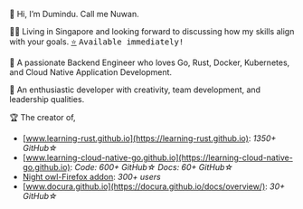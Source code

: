 👋 Hi, I’m Dumindu. Call me Nuwan.

🧑‍💻 Living in Singapore and looking forward to discussing how my skills align with your goals. [⭐️](https://github.com/dumindu/hire-me/blob/main/dumindu_madunuwan_resume.pdf) <kbd>Available immediately!</kbd>

👀 A passionate Backend Engineer who loves Go, Rust, Docker, Kubernetes, and Cloud Native Application Development.

🌱 An enthusiastic developer with creativity, team development, and leadership qualities.

🏆 The creator of,
  -  [www.learning-rust.github.io](https://learning-rust.github.io): *1350+ GitHub☆*
  - [www.learning-cloud-native-go.github.io](https://learning-cloud-native-go.github.io): *Code: 600+ GitHub☆ Docs: 60+ GitHub☆*
  - [Night owl-Firefox addon](https://addons.mozilla.org/en-US/firefox/addon/night_owl/): *300+ users*
  - [www.docura.github.io](https://docura.github.io/docs/overview/): *30+ GitHub☆*

